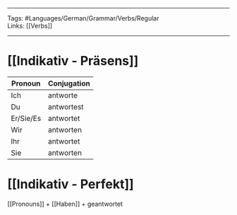 ___
Tags: #Languages/German/Grammar/Verbs/Regular  
Links: [[Verbs]]
___
# [[Indikativ - Präsens]]
Pronoun|Conjugation
------------ | ------------
Ich | antworte
Du | antwortest
Er/Sie/Es | antwortet
Wir | antworten
Ihr | antwortet
Sie | antworten


# [[Indikativ - Perfekt]]
[[Pronouns]] + [[Haben]] + geantwortet